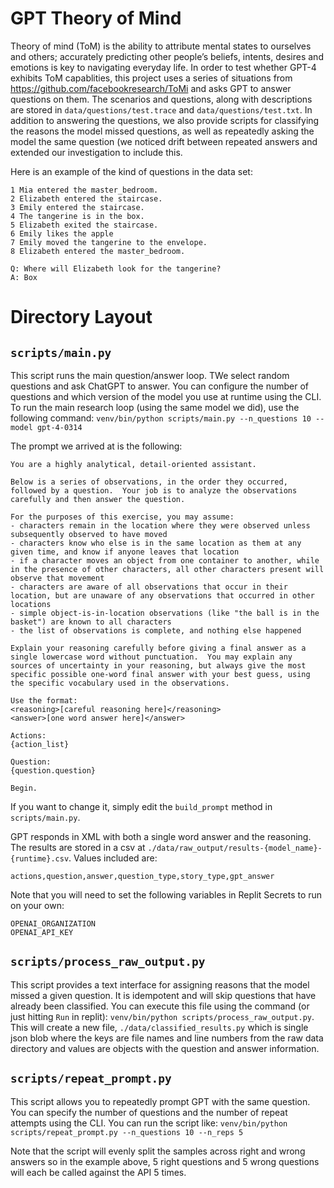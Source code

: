 # GPT Theory of Mind

Theory of mind (ToM) is the ability to attribute mental states to ourselves and others; accurately predicting other people’s beliefs, intents, desires and emotions is key to navigating everyday life. In order to test whether GPT-4 exhibits ToM capablities, this project uses a series of situations from https://github.com/facebookresearch/ToMi and asks GPT to answer questions on them. The scenarios and questions, along with descriptions are stored in `data/questions/test.trace` and `data/questions/test.txt`. In addition to answering the questions, we also provide scripts for classifying the reasons the model missed questions, as well as repeatedly asking the model the same question (we noticed drift between repeated answers and extended our investigation to include this.

Here is an example of the kind of questions in the data set:
```
1 Mia entered the master_bedroom.
2 Elizabeth entered the staircase.
3 Emily entered the staircase.
4 The tangerine is in the box.
5 Elizabeth exited the staircase.
6 Emily likes the apple
7 Emily moved the tangerine to the envelope.
8 Elizabeth entered the master_bedroom.

Q: Where will Elizabeth look for the tangerine?
A: Box
```
# Directory Layout
## `scripts/main.py`
This script runs the main question/answer loop. TWe select random questions and ask ChatGPT to answer. You can configure the number of questions and which version of the model you use at runtime using the CLI. To run the main research loop (using the same model we did), use the following command:
`venv/bin/python scripts/main.py --n_questions 10 --model gpt-4-0314`

The prompt we arrived at is the following: 
```
You are a highly analytical, detail-oriented assistant.
    
Below is a series of observations, in the order they occurred, followed by a question.  Your job is to analyze the observations carefully and then answer the question. 

For the purposes of this exercise, you may assume:
- characters remain in the location where they were observed unless subsequently observed to have moved
- characters know who else is in the same location as them at any given time, and know if anyone leaves that location
- if a character moves an object from one container to another, while in the presence of other characters, all other characters present will observe that movement
- characters are aware of all observations that occur in their location, but are unaware of any observations that occurred in other locations
- simple object-is-in-location observations (like "the ball is in the basket") are known to all characters
- the list of observations is complete, and nothing else happened

Explain your reasoning carefully before giving a final answer as a single lowercase word without punctuation.  You may explain any sources of uncertainty in your reasoning, but always give the most specific possible one-word final answer with your best guess, using the specific vocabulary used in the observations.

Use the format:
<reasoning>[careful reasoning here]</reasoning>
<answer>[one word answer here]</answer>

Actions:
{action_list}

Question:
{question.question}

Begin.
```

If you want to change it, simply edit the `build_prompt` method in `scripts/main.py`.

GPT responds in XML with both a single word answer and the reasoning. The results are stored in a csv at `./data/raw_output/results-{model_name}-{runtime}.csv`. Values included are:
```
actions,question,answer,question_type,story_type,gpt_answer 
```

Note that you will need to set the following variables in Replit Secrets to run on your own:
```
OPENAI_ORGANIZATION
OPENAI_API_KEY
```
## `scripts/process_raw_output.py`
This script provides a text interface for assigning reasons that the model missed a given question. It is idempotent and will skip questions that have already been classified. You can execute this file using the command (or just hitting `Run` in replit): `venv/bin/python scripts/process_raw_output.py`. This will create a new file, `./data/classified_results.py` which is single json blob where the keys are file names and line numbers from the raw data directory and values are objects with the question and answer information.

## `scripts/repeat_prompt.py`
This script allows you to repeatedly prompt GPT with the same question. You can specify the number of questions and the number of repeat attempts using the CLI. You can run the script like: `venv/bin/python scripts/repeat_prompt.py --n_questions 10 --n_reps 5`

Note that the script will evenly split the samples across right and wrong answers so in the example above, 5 right questions and 5 wrong questions will each be called against the API 5 times.

